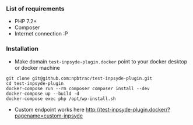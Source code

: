 ### List of requirements
- PHP 7.2+
- Composer
- Internet connection :P

### Installation
- Make domain `test-inpsyde-plugin.docker` point to your docker desktop or docker machine
```shell script
git clone git@github.com:npbtrac/test-inpsyde-plugin.git
cd test-inpsyde-plugin
docker-compose run --rm composer composer install --dev
docker-compose up --build -d
docker-compose exec php /opt/wp-install.sh
```
- Custom endpoint works here http://test-inpsyde-plugin.docker/?pagename=custom-inpsyde
